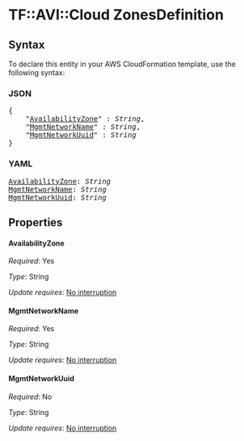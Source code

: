 # TF::AVI::Cloud ZonesDefinition

## Syntax

To declare this entity in your AWS CloudFormation template, use the following syntax:

### JSON

<pre>
{
    "<a href="#availabilityzone" title="AvailabilityZone">AvailabilityZone</a>" : <i>String</i>,
    "<a href="#mgmtnetworkname" title="MgmtNetworkName">MgmtNetworkName</a>" : <i>String</i>,
    "<a href="#mgmtnetworkuuid" title="MgmtNetworkUuid">MgmtNetworkUuid</a>" : <i>String</i>
}
</pre>

### YAML

<pre>
<a href="#availabilityzone" title="AvailabilityZone">AvailabilityZone</a>: <i>String</i>
<a href="#mgmtnetworkname" title="MgmtNetworkName">MgmtNetworkName</a>: <i>String</i>
<a href="#mgmtnetworkuuid" title="MgmtNetworkUuid">MgmtNetworkUuid</a>: <i>String</i>
</pre>

## Properties

#### AvailabilityZone

_Required_: Yes

_Type_: String

_Update requires_: [No interruption](https://docs.aws.amazon.com/AWSCloudFormation/latest/UserGuide/using-cfn-updating-stacks-update-behaviors.html#update-no-interrupt)

#### MgmtNetworkName

_Required_: Yes

_Type_: String

_Update requires_: [No interruption](https://docs.aws.amazon.com/AWSCloudFormation/latest/UserGuide/using-cfn-updating-stacks-update-behaviors.html#update-no-interrupt)

#### MgmtNetworkUuid

_Required_: No

_Type_: String

_Update requires_: [No interruption](https://docs.aws.amazon.com/AWSCloudFormation/latest/UserGuide/using-cfn-updating-stacks-update-behaviors.html#update-no-interrupt)

